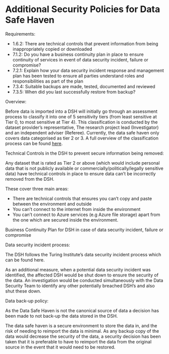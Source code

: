 # Additional Security Policies for Data Safe Haven

Requirements:

+ 1.6.2: There are technical controls that prevent information from being inappropriately copied or downloaded
+ 7.1.2: Do you have a business continuity plan in place to ensure continuity of services in event of data security incident, failure or compromise?
+ 7.2.1: Explain how your data security incident response and management plan has been tested to ensure all parties understand roles and responsibilities as part of the plan
+ 7.3.4: Suitable backups are made, tested, documented and reviewed
+ 7.3.5: When did you last successfully restore from backup?

Overview:

Before data is imported into a DSH will initially go through an assessment process to classify it into one of 5 sensitivity tiers (from least sensitive at Tier 0, to most sensitive at Tier 4). This classification is conducted by the dataset provider’s representative, The research project lead (Investigator) and an independent adviser (Referee). Currently, the data safe haven only covers data categorised as tier 2 or 3. A full overview of the classification process can be found [here](https://github.com/alan-turing-institute/data-safe-haven/blob/master/docs/explanations/classification/classification-overview.md).

Technical Controls in the DSH to prevent secure information being removed:

Any dataset that is rated as Tier 2 or above (which would include personal data that is not publicly available or commercially/politically/legally sensitive data) have technical controls in place to ensure data can’t be incorrectly removed from the DSH.

These cover three main areas:

+ There are technical controls that ensures you can’t copy and paste between the environment and outside
+ You can’t connect to the internet from inside the environment
+ You can’t connect to Azure services (e.g Azure file storage) apart from the one which are secured inside the environment.

Business Continuity Plan for DSH in case of data security incident, failure or compromise

Data security incident process:

The DSH follows the Turing Institute’s data security incident process which can be found here.

As an additional measure, when a potential data security incident was identified, the affected DSH would be shut down to ensure the security of the data. An investigation would be conducted simultaneously with the Data Security Team to identify any other potentially breached DSH’s and also shut these down.

Data back-up policy:

As the Data Safe Haven is not the canonical source of data a decision has been made to not back-up the data stored in the DSH.

The data safe haven is a secure environment to store the data in, and the risk of needing to reimport the data is minimal. As any backup copy of the data would decrease the security of the data, a security decision has been taken that it is preferable to have to reimport the data from the original source in the event that it would need to be restored.
